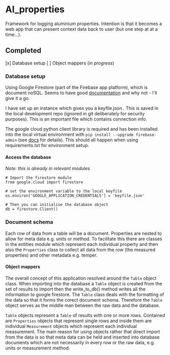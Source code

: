 # Al_properties
Framework for logging aluminium properties.  Intention is that it becomes a web 
app that can present context data back to user (but one step at at a time...).

## Completed
[x] Database setup
[ ] Object mappers (*in progress*)

### Database setup

Using Google Firestore (part of the Firebase app platform), which is document 
noSQL.  Seems to have good 
[documentation](https://firebase.google.com/docs/firestore) and why not - I'll 
give it a go.

I have set up an instance which gives you a keyfile.json .  This is saved in 
the local development repo (ignored in git deliberately for security purposes).
This is an important file which contains connection info.

The google cloud python client library is required and has been installed into 
the local virtual environment with `pip install --upgrade firebase-admin` (see 
[docs](https://firebase.google.com/docs/firestore/quickstart) for details).
This should all happen when using requirements.txt for environment setup.

#### Access the database
*Note: this is already in relevant modules*

```
# Import the firestore module
from google.cloud import firestore

# set the environment variable to the local keyfile
os.environ['GOOGLE_APPLICATION_CREDENTIALS'] = 'keyfile.json'

# Then you can initialise the database object
db = firestore.Client()
```

### Document schema
Each row of data from a table will be a document. Properties are nested to 
allow for meta data e.g. units or method.  To facilitate this there are classes
in the entities module which represent each individual property and then also
the `Properties` class to collect all data from the row (the measured 
properties) and other metadata e.g. temper.

#### Object mappers
The overall concept of this application resolved around the `Table` object 
class. When importing into the database a `Table` object is created from the 
set of results to import then the write_to_db() method writes all the 
information to google firestore. The `Table` class deals with the formatting of
the data so that it forms the corect document schema.  Therefore the `Table` 
object serves as the middle man between the raw data and the database.

`Table` objects represent a `Table` of results with one or more rows. Contained
are `Properties` objects that represent single rows and inside them are 
individual `Measurement` objects which represent each individual measurement.
The main reason for using objects rather that direct import from the data is so
that meta data can be held and inserted into database documents which are not
necessarily in every row or the raw data, e.g. units or measurement method.

